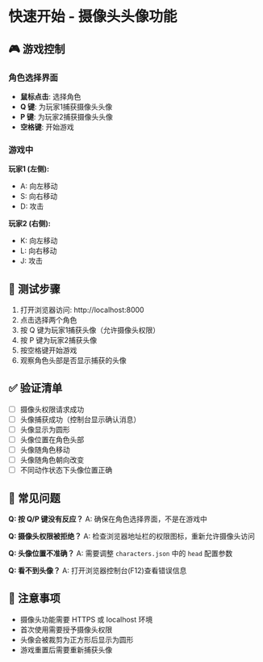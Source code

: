# 快速开始 - 摄像头头像功能

## 🎮 游戏控制

### 角色选择界面
- **鼠标点击**: 选择角色
- **Q 键**: 为玩家1捕获摄像头头像
- **P 键**: 为玩家2捕获摄像头头像  
- **空格键**: 开始游戏

### 游戏中
**玩家1 (左侧):**
- A: 向左移动
- S: 向右移动
- D: 攻击

**玩家2 (右侧):**
- K: 向左移动
- L: 向右移动
- J: 攻击

## 🎯 测试步骤

1. 打开浏览器访问: http://localhost:8000
2. 点击选择两个角色
3. 按 Q 键为玩家1捕获头像（允许摄像头权限）
4. 按 P 键为玩家2捕获头像
5. 按空格键开始游戏
6. 观察角色头部是否显示捕获的头像

## ✅ 验证清单

- [ ] 摄像头权限请求成功
- [ ] 头像捕获成功（控制台显示确认消息）
- [ ] 头像显示为圆形
- [ ] 头像位置在角色头部
- [ ] 头像随角色移动
- [ ] 头像随角色朝向改变
- [ ] 不同动作状态下头像位置正确

## 🐛 常见问题

**Q: 按 Q/P 键没有反应？**
A: 确保在角色选择界面，不是在游戏中

**Q: 摄像头权限被拒绝？**
A: 检查浏览器地址栏的权限图标，重新允许摄像头访问

**Q: 头像位置不准确？**
A: 需要调整 `characters.json` 中的 `head` 配置参数

**Q: 看不到头像？**
A: 打开浏览器控制台(F12)查看错误信息

## 📝 注意事项

- 摄像头功能需要 HTTPS 或 localhost 环境
- 首次使用需要授予摄像头权限
- 头像会被裁剪为正方形后显示为圆形
- 游戏重置后需要重新捕获头像
